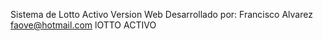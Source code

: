 Sistema de Lotto Activo Version Web
Desarrollado por: Francisco Alvarez
faove@hotmail.com
lOTTO ACTIVO

